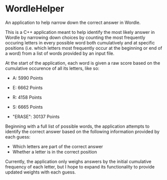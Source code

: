 # WordleHelper
An application to help narrow down the correct answer in Wordle.

This is a C++ application meant to help identify the most likely answer in Wordle by narrowing down choices by counting the most frequently occuring letters in every possible word both cumulatively and at specific positions (i.e. which letters most frequently occur at the beginning or end of a word) from a list of words provided by an input file.

At the start of the application, each word is given a raw score based on the cumulative occurence of all its letters, like so:

- A: 5990 Points
- E: 6662 Points
- R: 4158 Points
- S: 6665 Points

- "ERASE": 30137 Points

Beginning with a full list of possible words, the application attempts to identify the correct answer based on the following information provided by each guess:

- Which letters are part of the correct answer
- Whether a letter is in the correct position

Currently, the application only weighs answers by the initial cumulative frequency of each letter, but I hope to expand its functionality to provide updated weights with each guess.
